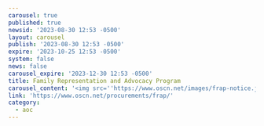 ```yaml
---
carousel: true
published: true
newsid: '2023-08-30 12:53 -0500'
layout: carousel
publish: '2023-08-30 12:53 -0500'
expire: '2023-10-25 12:53 -0500'
system: false
news: false
carousel_expire: '2023-12-30 12:53 -0500'
title: Family Representation and Advocacy Program
carousel_content: '<img src=''https://www.oscn.net/images/frap-notice.jpg'' alt='''' />'
link: 'https://www.oscn.net/procurements/frap/'
category:
  - aoc
---
```

